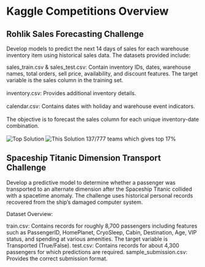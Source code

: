 # Kaggle Competitions Overview 

## Rohlik Sales Forecasting Challenge
Develop models to predict the next 14 days of sales for each warehouse inventory item using historical sales data. The datasets provided include:

sales_train.csv & sales_test.csv: Contain inventory IDs, dates, warehouse names, total orders, sell price, availability, and discount features. The target variable is the sales column in the training set. <br><br>
inventory.csv: Provides additional inventory details. <br><br>
calendar.csv: Contains dates with holiday and warehouse event indicators. <br><br>
The objective is to forecast the sales column for each unique inventory-date combination. <br><br>
![Top Solution](https://github.com/user-attachments/assets/3ca24dce-387b-4ae3-b5ce-e712887c7f2e)
![This Solution](https://github.com/user-attachments/assets/cd15e1e1-046b-48d9-af34-4c36ea7ae41a)
137/777 teams which gives top 17% 




## Spaceship Titanic Dimension Transport Challenge
Develop a predictive model to determine whether a passenger was transported to an alternate dimension after the Spaceship Titanic collided with a spacetime anomaly. The challenge uses historical personal records recovered from the ship’s damaged computer system.

Dataset Overview:

train.csv: Contains records for roughly 8,700 passengers including features such as PassengerID, HomePlanet, CryoSleep, Cabin, Destination, Age, VIP status, and spending at various amenities. The target variable is Transported (True/False).
test.csv: Contains records for about 4,300 passengers for which predictions are required.
sample_submission.csv: Provides the correct submission format.
